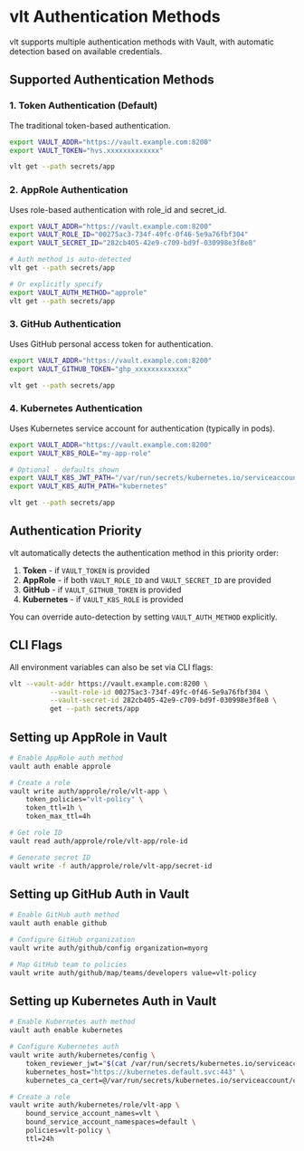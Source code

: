 # vlt Authentication Methods

vlt supports multiple authentication methods with Vault, with automatic detection based on available credentials.

## Supported Authentication Methods

### 1. Token Authentication (Default)
The traditional token-based authentication.

```bash
export VAULT_ADDR="https://vault.example.com:8200"
export VAULT_TOKEN="hvs.xxxxxxxxxxxxx"

vlt get --path secrets/app
```

### 2. AppRole Authentication  
Uses role-based authentication with role_id and secret_id.

```bash
export VAULT_ADDR="https://vault.example.com:8200"
export VAULT_ROLE_ID="00275ac3-734f-49fc-0f46-5e9a76fbf304"
export VAULT_SECRET_ID="282cb405-42e9-c709-bd9f-030998e3f8e8"

# Auth method is auto-detected
vlt get --path secrets/app

# Or explicitly specify
export VAULT_AUTH_METHOD="approle"
vlt get --path secrets/app
```

### 3. GitHub Authentication
Uses GitHub personal access token for authentication.

```bash
export VAULT_ADDR="https://vault.example.com:8200"  
export VAULT_GITHUB_TOKEN="ghp_xxxxxxxxxxxxx"

vlt get --path secrets/app
```

### 4. Kubernetes Authentication
Uses Kubernetes service account for authentication (typically in pods).

```bash
export VAULT_ADDR="https://vault.example.com:8200"
export VAULT_K8S_ROLE="my-app-role"

# Optional - defaults shown
export VAULT_K8S_JWT_PATH="/var/run/secrets/kubernetes.io/serviceaccount/token"
export VAULT_K8S_AUTH_PATH="kubernetes"

vlt get --path secrets/app
```

## Authentication Priority

vlt automatically detects the authentication method in this priority order:

1. **Token** - if `VAULT_TOKEN` is provided
2. **AppRole** - if both `VAULT_ROLE_ID` and `VAULT_SECRET_ID` are provided
3. **GitHub** - if `VAULT_GITHUB_TOKEN` is provided
4. **Kubernetes** - if `VAULT_K8S_ROLE` is provided

You can override auto-detection by setting `VAULT_AUTH_METHOD` explicitly.

## CLI Flags

All environment variables can also be set via CLI flags:

```bash
vlt --vault-addr https://vault.example.com:8200 \
          --vault-role-id 00275ac3-734f-49fc-0f46-5e9a76fbf304 \
          --vault-secret-id 282cb405-42e9-c709-bd9f-030998e3f8e8 \
          get --path secrets/app
```

## Setting up AppRole in Vault

```bash
# Enable AppRole auth method
vault auth enable approle

# Create a role  
vault write auth/approle/role/vlt-app \
    token_policies="vlt-policy" \
    token_ttl=1h \
    token_max_ttl=4h

# Get role ID
vault read auth/approle/role/vlt-app/role-id

# Generate secret ID  
vault write -f auth/approle/role/vlt-app/secret-id
```

## Setting up GitHub Auth in Vault

```bash
# Enable GitHub auth method
vault auth enable github

# Configure GitHub organization
vault write auth/github/config organization=myorg

# Map GitHub team to policies
vault write auth/github/map/teams/developers value=vlt-policy
```

## Setting up Kubernetes Auth in Vault

```bash
# Enable Kubernetes auth method
vault auth enable kubernetes

# Configure Kubernetes auth
vault write auth/kubernetes/config \
    token_reviewer_jwt="$(cat /var/run/secrets/kubernetes.io/serviceaccount/token)" \
    kubernetes_host="https://kubernetes.default.svc:443" \
    kubernetes_ca_cert=@/var/run/secrets/kubernetes.io/serviceaccount/ca.crt

# Create a role
vault write auth/kubernetes/role/vlt-app \
    bound_service_account_names=vlt \
    bound_service_account_namespaces=default \
    policies=vlt-policy \
    ttl=24h
```